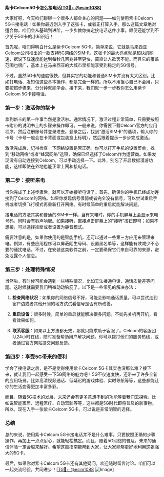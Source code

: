 **紫卡Celcom5G卡怎么接电话[[TG💪+ @esim1088](https://t.me/s/esim1088)]**

大家好呀，今天咱们聊聊一个很多人都会关心的问题——如何使用紫卡Celcom 5G卡接电话！如果你最近刚入手了这张卡，或者正打算入手，那么这篇文章绝对适合你。咱们会从基础到进阶，一步步教你搞定接电话这件小事，顺便还能学到不少关于5G卡的小知识哦！

首先呢，咱们得明白什么是紫卡Celcom 5G卡。简单来说，它就是马来西亚Celcom公司推出的一款支持5G网络的SIM卡。这张卡的最大亮点就是超快的网速，据说下载速度能达到每秒几百兆甚至更快，简直让人欲罢不能。而且它的覆盖范围也很广，基本上在马来西亚的大城市里都能享受到稳定的5G信号。

不过，虽然5G卡的速度很快，但其实它的功能和普通SIM卡并没有太大区别。比如打电话、发短信这些基本操作，都是完全一样的。所以不用担心自己不会用，只要按照步骤来，分分钟就能学会。接下来，我们就一步一步教你怎么用紫卡Celcom 5G卡接电话。

### **第一步：激活你的紫卡**

拿到新卡的第一件事当然是激活啦。通常情况下，激活过程非常简单，只需要按照卡附带的说明书上的步骤来操作即可。一般来说，你需要下载Celcom官方的应用程序，然后注册账号并登录进去。登录之后，找到“激活SIM卡”的选项，输入你的卡号（卡号一般会在卡背面或包装盒上标明），然后跟着提示一步步完成激活。

激活完成后，记得检查一下网络设置是否正确。你可以打开手机的设置菜单，找到“移动网络”或者“蜂窝网络”选项，确保已经选择了Celcom作为运营商。如果发现没有自动连接到Celcom，可以手动选择一下。此外，别忘了开启数据漫游功能，这样即使在外地也能正常上网和接电话。

### **第二步：接听来电**

当你完成了上述步骤后，就可以开始接听电话了。首先，确保你的手机已经成功连接到了Celcom的网络。如果你发现信号很弱或者完全没有信号，可以尝试重启手机或者切换飞行模式再重新打开网络。有时候简单的重启就能解决问题。

接电话的方法其实和普通的SIM卡一样。当有来电时，你的手机屏幕上会显示来电号码，同时会有铃声响起。如果接听，直接点击屏幕上的“接听”按钮即可；如果不想接，可以选择挂断或者设置为静音模式。

需要注意的是，如果你使用的是智能手机，还可以通过一些第三方应用来管理来电。例如，有些应用程序可以屏蔽陌生号码、设置黑名单等，这样能有效减少不必要的骚扰电话。不过，在安装这类软件之前，一定要确保它们来自可靠的来源，避免泄露个人信息。

### **第三步：处理特殊情况**

当然啦，有时候可能会遇到一些特殊情况，比如无法接通电话、通话质量差等问题。这时候就需要我们稍微动动脑筋了。以下是一些常见的解决办法：

1. **检查网络状况**：如果你的网络信号不好，可能会影响通话质量。可以尝试走到窗户边或者其他开阔的地方试试看信号是否有所改善。
   
2. **重启设备**：很多时候，简单的重启就能解决很多问题。不妨先关机再开机，看看效果如何。

3. **联系客服**：如果以上方法都无效，那就只能求助于客服了。Celcom的客服团队24小时在线，随时准备帮助用户解决问题。你可以拨打他们的服务热线，或者通过官方网站提交问题反馈。

### **第四步：享受5G带来的便利**

学会了接电话之后，是不是觉得使用紫卡Celcom 5G卡其实也没那么难？接下来，就让我们一起感受一下5G网络的魅力吧！5G不仅速度快，还带来了许多全新的应用场景。比如高清视频通话、低延迟的游戏体验、实时导航等等，这些都能让你的生活变得更加丰富多彩。

而且，随着5G技术的发展，未来还会有更多意想不到的功能等着我们去探索。比如说智能家居、远程医疗、自动驾驶等等，这些都是5G时代即将普及的新事物。所以，现在入手一张紫卡Celcom 5G卡，可以说是非常明智的选择。

### **总结**

总的来说，使用紫卡Celcom 5G卡接电话并不是什么难事。只要按照正确的步骤操作，再加上一点点耐心，就能轻松搞定。而且，随着5G网络的普及，未来的通信体验一定会越来越好。希望这篇指南能帮到大家，让大家能够更好地利用这张强大的5G卡。

最后，如果你对紫卡Celcom 5G卡还有其他疑问，欢迎随时留言讨论。咱们可以一起交流经验，共同进步！[[TG💪+ @esim1088](https://t.me/s/esim1088) ![Image](https://i.postimg.cc/4NQfJmqS/Snipaste-2025-05-13-00-14-12.png)]